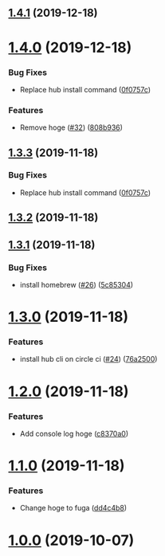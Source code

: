 ## [1.4.1](https://github.com/dkimura/release-sandbox/compare/v1.4.0...v1.4.1) (2019-12-18)



# [1.4.0](https://github.com/dkimura/release-sandbox/compare/v1.3.2...v1.4.0) (2019-12-18)


### Bug Fixes

* Replace hub install command ([0f0757c](https://github.com/dkimura/release-sandbox/commit/0f0757c4b0d7e2f5bd0ca004690aa329c466440d))


### Features

* Remove hoge ([#32](https://github.com/dkimura/release-sandbox/issues/32)) ([808b936](https://github.com/dkimura/release-sandbox/commit/808b936dd15a335279260ca2328ce1de839de611))



## [1.3.3](https://github.com/dkimura/release-sandbox/compare/v1.3.2...v1.3.3) (2019-11-18)


### Bug Fixes

* Replace hub install command ([0f0757c](https://github.com/dkimura/release-sandbox/commit/0f0757c4b0d7e2f5bd0ca004690aa329c466440d))



## [1.3.2](https://github.com/dkimura/release-sandbox/compare/v1.3.1...v1.3.2) (2019-11-18)



## [1.3.1](https://github.com/dkimura/release-sandbox/compare/v1.3.0...v1.3.1) (2019-11-18)


### Bug Fixes

* install homebrew ([#26](https://github.com/dkimura/release-sandbox/issues/26)) ([5c85304](https://github.com/dkimura/release-sandbox/commit/5c85304ec666fc361c30b6406bfdd733db8ff7aa))



# [1.3.0](https://github.com/dkimura/release-sandbox/compare/v1.2.0...v1.3.0) (2019-11-18)


### Features

* install hub cli on circle ci ([#24](https://github.com/dkimura/release-sandbox/issues/24)) ([76a2500](https://github.com/dkimura/release-sandbox/commit/76a2500bb78fc4bf5aba9c9f201fd8fbed16d940))



# [1.2.0](https://github.com/dkimura/release-sandbox/compare/v1.1.0...v1.2.0) (2019-11-18)


### Features

* Add console log hoge ([c8370a0](https://github.com/dkimura/release-sandbox/commit/c8370a07d49baac8595a50f00228a99a95b73165))



# [1.1.0](https://github.com/dkimura/release-sandbox/compare/v1.0.1...v1.1.0) (2019-11-18)


### Features

* Change hoge to fuga ([dd4c4b8](https://github.com/dkimura/release-sandbox/commit/dd4c4b8a8b0c9ac96d460227090335886c36cb50))



# [1.0.0](https://github.com/dkimura/release-sandbox/compare/1.0.1...v1.0.0) (2019-10-07)
